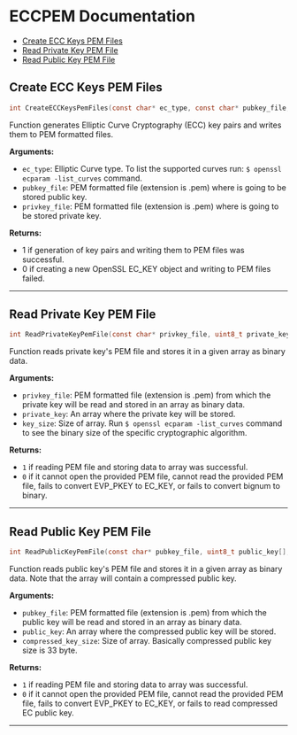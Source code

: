 # ECCPEM Documentation

- [Create ECC Keys PEM Files](#create-ecc-keys-pem-files)
- [Read Private Key PEM File](#read-private-key-pem-file)
- [Read Public Key PEM File](#read-public-key-pem-file)


## Create ECC Keys PEM Files
```c
int CreateECCKeysPemFiles(const char* ec_type, const char* pubkey_file,  const char* privkey_file);
```
Function generates Elliptic Curve Cryptography (ECC) key pairs and writes them to PEM formatted files.

**Arguments:**
- `ec_type`: Elliptic Curve type. To list the supported curves run: `$ openssl ecparam -list_curves` command.
- `pubkey_file`: PEM formatted file (extension is .pem) where is going to be stored public key.
- `privkey_file`: PEM formatted file (extension is .pem) where is going to be stored private key.

**Returns:**
- 1 if generation of key pairs and writing them to PEM files was successful.
- 0 if creating a new OpenSSL EC_KEY object and writing to PEM files failed.


---




## Read Private Key PEM File
```c
int ReadPrivateKeyPemFile(const char* privkey_file, uint8_t private_key[], const unsigned int key_size);
```
Function reads private key's PEM file and stores it in a given array as binary data.

**Arguments:**
- `privkey_file`: PEM formatted file (extension is .pem) from which the private key will be read and stored in an array as binary data.
- `private_key`: An array where the private key will be stored.
- `key_size`: Size of array. Run `$ openssl ecparam -list_curves` command to see the binary size of the specific cryptographic algorithm.


**Returns:**
- `1` if reading PEM file and storing data to array was successful.
- `0` if it cannot open the provided PEM file, cannot read the provided PEM file,
      fails to convert EVP_PKEY to EC_KEY, or fails to convert bignum to
      binary.


---




## Read Public Key PEM File
```c
int ReadPublicKeyPemFile(const char* pubkey_file, uint8_t public_key[], const unsigned int compressed_key_size);
```
Function reads public key's PEM file and stores it in a given array as binary data.
Note that the array will contain a compressed public key.


**Arguments:**
- `pubkey_file`: PEM formatted file (extension is .pem) from which the public key will be read and stored in an array as binary data.
- `public_key`: An array where the compressed public key will be stored.
- `compressed_key_size`: Size of array. Basically compressed public key size is 33 byte.


**Returns:**
- `1` if reading PEM file and storing data to array was successful.
- `0` if it cannot open the provided PEM file, cannot read the provided PEM file,
      fails to convert EVP_PKEY to EC_KEY, or fails to read compressed EC public key.

---

